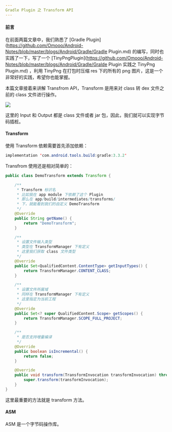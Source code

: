 ```yaml
---
Gradle Plugin 之 Transform API
---
```


#### 前言

在前面两篇文章中，我们熟悉了 [Gradle Plugin](https://github.com/Omooo/Android-Notes/blob/master/blogs/Android/Gradle/Gradle Plugin.md) 的编写，同时也实践了一下，写了一个 [TinyPngPlugin](https://github.com/Omooo/Android-Notes/blob/master/blogs/Android/Gradle/Gralde Plugin 实践之 TinyPng Plugin.md) ，利用 TinyPng 在打包时压缩 res 下的所有的 png 图片，这是一个非常好的实践，希望你也能掌握。

本篇文章接着来讲解 Transfrom API，Transform 是用来对 class 转 dex 文件之前的 class 文件进行操作。

![](https://i.loli.net/2019/04/22/5cbd314be60b9.png)

这里的 Input 和 Output 都是 class 文件或者 jar 包，因此，我们就可以实现字节码插桩。

#### Transform

使用 Transform 依赖需要首先添加依赖：

```java
implementation 'com.android.tools.build:gradle:3.3.2'
```

Transfrom 使用还是相对简单的：

```java
public class DemoTransform extends Transform {

    /**
     * Transform 标识名
     * 比如我在 app module 下依赖了这个 Plugin
     * 那么在 app/build/intermediates/transforms/
     * 下，就能看到我们的自定义 DemoTransform
     */
    @Override
    public String getName() {
        return "DemoTransform";
    }

    /**
     * 设置文件输入类型
     * 类型在 TransformManager 下有定义
     * 这里我们获取 class 文件类型
     */
    @Override
    public Set<QualifiedContent.ContentType> getInputTypes() {
        return TransformManager.CONTENT_CLASS;
    }

    /**
     * 设置文件所属域
     * 同样在 TransformManager 下有定义
     * 这里指定为当前工程
     */
    @Override
    public Set<? super QualifiedContent.Scope> getScopes() {
        return TransformManager.SCOPE_FULL_PROJECT;
    }

    /**
     * 是否支持增量编译
     */
    @Override
    public boolean isIncremental() {
        return false;
    }

    @Override
    public void transform(TransformInvocation transformInvocation) throws TransformException, InterruptedException, IOException {
        super.transform(transformInvocation);
    }
}
```

这里最重要的方法就是 transform 方法。

#### ASM

ASM 是一个字节码操作库。